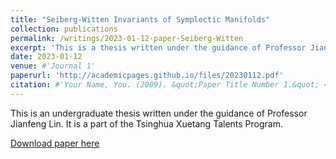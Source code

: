 ```yaml
---
title: "Seiberg-Witten Invariants of Symplectic Manifolds"
collection: publications
permalink: /writings/2023-01-12-paper-Seiberg-Witten
excerpt: 'This is a thesis written under the guidance of Professor Jianfeng Lin. It is a part of Tsinghua Xuetang Talents Program.'
date: 2023-01-12
venue: #'Journal 1'
paperurl: 'http://academicpages.github.io/files/20230112.pdf'
citation: #'Your Name, You. (2009). &quot;Paper Title Number 1.&quot; <i>Journal 1</i>. 1(1).'
---
```

This is an undergraduate thesis written under the guidance of Professor Jianfeng Lin. It is a part of the Tsinghua Xuetang Talents Program.

[Download paper here](http://academicpages.github.io/files/20230112.pdf)

<!-- Recommended citation: Your Name, You. (2009). "Paper Title Number 1." <i>Journal 1</i>. 1(1). -->